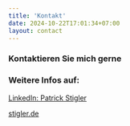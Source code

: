 ```yaml
---
title: 'Kontakt'
date: 2024-10-22T17:01:34+07:00
layout: contact
---
```


### Kontaktieren Sie mich gerne

### Weitere Infos auf:
[LinkedIn: Patrick Stigler](https://linkedin.com/in/patrickstigler)

[stigler.de](https://stigler.de/)

